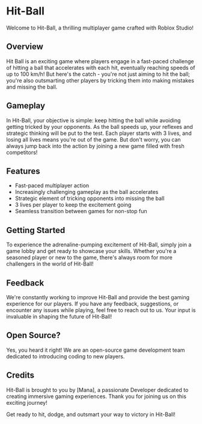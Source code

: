 # Hit-Ball

Welcome to Hit-Ball, a thrilling multiplayer game crafted with Roblox Studio!

## Overview
Hit Ball is an exciting game where players engage in a fast-paced challenge of hitting a ball that accelerates with each hit, eventually reaching speeds of up to 100 km/h! But here's the catch - you're not just aiming to hit the ball; you're also outsmarting other players by tricking them into making mistakes and missing the ball.

## Gameplay
In Hit-Ball, your objective is simple: keep hitting the ball while avoiding getting tricked by your opponents. As the ball speeds up, your reflexes and strategic thinking will be put to the test. Each player starts with 3 lives, and losing all lives means you're out of the game. But don't worry, you can always jump back into the action by joining a new game filled with fresh competitors!

## Features
- Fast-paced multiplayer action
- Increasingly challenging gameplay as the ball accelerates
- Strategic element of tricking opponents into missing the ball
- 3 lives per player to keep the excitement going
- Seamless transition between games for non-stop fun

## Getting Started
To experience the adrenaline-pumping excitement of Hit-Ball, simply join a game lobby and get ready to showcase your skills. Whether you're a seasoned player or new to the game, there's always room for more challengers in the world of Hit-Ball!

## Feedback
We're constantly working to improve Hit-Ball and provide the best gaming experience for our players. If you have any feedback, suggestions, or encounter any issues while playing, feel free to reach out to us. Your input is invaluable in shaping the future of Hit-Ball!

## Open Source?
Yes, you heard it right! We are an open-source game development team dedicated to introducing coding to new players.

## Credits
Hit-Ball is brought to you by [Mana], a passionate Developer dedicated to creating immersive gaming experiences. Thank you for joining us on this exciting journey!

Get ready to hit, dodge, and outsmart your way to victory in Hit-Ball!
